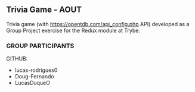 ## Trivia Game - AOUT

Trivia game (with https://opentdb.com/api_config.php API) developed as a Group Project exercise for the Redux module at Trybe.

### GROUP PARTICIPANTS

GITHUB:
- lucas-rodrigues0
- Doug-Fernando
- LucasDuqueO
